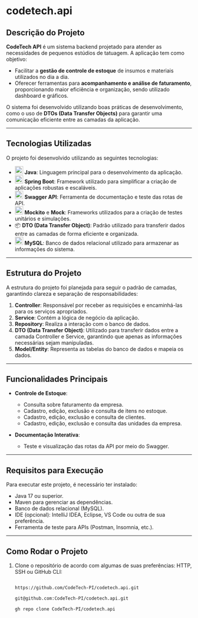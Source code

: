 # codetech.api

## Descrição do Projeto
**CodeTech API** é um sistema backend projetado para atender as necessidades de pequenos estúdios de tatuagem. A aplicação tem como objetivo:
- Facilitar a **gestão de controle de estoque** de insumos e materiais utilizados no dia a dia.
- Oferecer ferramentas para **acompanhamento e análise de faturamento**, proporcionando maior eficiência e organização, sendo utilizado dashboard e gráficos.

O sistema foi desenvolvido utilizando boas práticas de desenvolvimento, como o uso de **DTOs (Data Transfer Objects)** para garantir uma comunicação eficiente entre as camadas da aplicação.

---

## Tecnologias Utilizadas
O projeto foi desenvolvido utilizando as seguintes tecnologias:

- <img src="https://img.icons8.com/color/48/000000/java-coffee-cup-logo--v1.png" width="22"/> **Java**: Linguagem principal para o desenvolvimento da aplicação.
- <img src="https://img.icons8.com/color/48/000000/spring-logo.png" width="22"/> **Spring Boot**: Framework utilizado para simplificar a criação de aplicações robustas e escaláveis.
- <img src="https://img.icons8.com/color/48/000000/api-settings.png" width="22"/> **Swagger API**: Ferramenta de documentação e teste das rotas de API.
- <img src="https://img.icons8.com/ios-filled/50/007ACC/test-tube.png" width="22"/> **Mockito** e **Mock**: Frameworks utilizados para a criação de testes unitários e simulações.
- 📦 **DTO (Data Transfer Object)**: Padrão utilizado para transferir dados entre as camadas de forma eficiente e organizada.
-  <img src="https://img.icons8.com/color/48/000000/mysql-logo.png" width="22"/> **MySQL**: Banco de dados relacional utilizado para armazenar as informações do sistema.

---

## Estrutura do Projeto
A estrutura do projeto foi planejada para seguir o padrão de camadas, garantindo clareza e separação de responsabilidades:

1. **Controller**: Responsável por receber as requisições e encaminhá-las para os serviços apropriados.
2. **Service**: Contém a lógica de negócio da aplicação.
3. **Repository**: Realiza a interação com o banco de dados.
4. **DTO (Data Transfer Object)**: Utilizado para transferir dados entre a camada Controller e Service, garantindo que apenas as informações necessárias sejam manipuladas.
5. **Model/Entity**: Representa as tabelas do banco de dados e mapeia os dados.

---

## Funcionalidades Principais
- **Controle de Estoque**:
  - Consulta sobre faturamento da empresa.
  - Cadastro, edição, exclusão e consulta de itens no estoque.
  - Cadastro, edição, exclusão e consulta de clientes.
  - Cadastro, edição, exclusão e consulta das unidades da empresa.

- **Documentação Interativa**:
  - Teste e visualização das rotas da API por meio do Swagger.

---

## Requisitos para Execução
Para executar este projeto, é necessário ter instalado:

- Java 17 ou superior.
- Maven para gerenciar as dependências.
- Banco de dados relacional (MySQL).
- IDE (opcional): IntelliJ IDEA, Eclipse, VS Code ou outra de sua preferência.
- Ferramenta de teste para APIs (Postman, Insomnia, etc.).

---

## Como Rodar o Projeto
1. Clone o repositório de acordo com algumas de suas preferências: HTTP, SSH ou GitHub CLI:
   ```bash
   
   https://github.com/CodeTech-PI/codetech.api.git

   git@github.com:CodeTech-PI/codetech.api.git

   gh repo clone CodeTech-PI/codetech.api 
  


 
